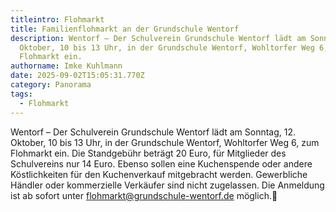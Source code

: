 ```yaml
---
titleintro: Flohmarkt
title: Familienflohmarkt an der Grundschule Wentorf
description: Wentorf – Der Schulverein Grundschule Wentorf lädt am Sonntag, 12.
  Oktober, 10 bis 13 Uhr, in der Grundschule Wentorf, Wohltorfer Weg 6, zum
  Flohmarkt ein.
authorname: Imke Kuhlmann
date: 2025-09-02T15:05:31.770Z
category: Panorama
tags:
  - Flohmarkt
---
```

Wentorf – Der Schulverein Grundschule Wentorf lädt am Sonntag, 12. Oktober, 10 bis 13 Uhr, in der Grundschule Wentorf, Wohltorfer Weg 6, zum Flohmarkt ein. Die Standgebühr beträgt 20 Euro, für Mitglieder des Schulvereins nur 14 Euro. Ebenso sollen eine Kuchenspende oder andere Köstlichkeiten für den Kuchenverkauf mitgebracht werden. Gewerbliche Händler oder kommerzielle Verkäufer sind nicht zugelassen. Die Anmeldung ist ab sofort unter flohmarkt@grundschule-wentorf.de möglich.